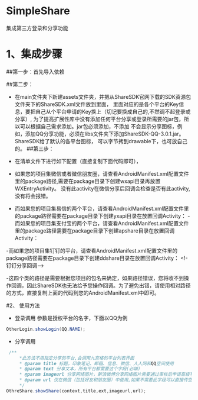 # SimpleShare
集成第三方登录和分享功能
# 1、集成步骤

##第一步：首先导入依赖

##第二步：
 - 在main文件夹下新建assets文件夹，并把从ShareSDK官网下载的SDK资源包文件夹下的ShareSDK.xml文件放到里面，
里面对应的是各个平台的Key信息，要把自己从个平台申请的Key换上（切记要换成自己的,不然调不起登录或分享）,
为了提高扩展性库中没有添加任何平台分享或登录所需要的jar包，所以可以根据自己需求添加。jar包必须添加，不添加
不会显示分享图标，例如，添加QQ分享功能，必须在libs文件夹下添加ShareSDK-QQ-3.0.1.jar。ShareSDK给了默认的各平台图标，
可以字节拷到drawable下，也可放自己的。
##第三步：
- 在清单文件下进行如下配置（直接复制下面代码即可），
<activity
     android:name="com.mob.tools.MobUIShell"
     android:theme="@android:style/Theme.Translucent.NoTitleBar"
     android:configChanges="keyboardHidden|orientation|screenSize"
     android:windowSoftInputMode="stateHidden|adjustResize" >

     <intent-filter>
         <data android:scheme="tencent100371282" />
         <action android:name="android.intent.action.VIEW" />
         <category android:name="android.intent.category.BROWSABLE" />
         <category android:name="android.intent.category.DEFAULT" />
     </intent-filter>

    <!-- 调用新浪原生SDK，需要注册的回调activity -->
    <intent-filter>
        <action android:name="com.sina.weibo.sdk.action.ACTION_SDK_REQ_ACTIVITY" />
        <category android:name="android.intent.category.DEFAULT" />
    </intent-filter>

    <!--集成line客户端登录授权，需要添如下格式的过滤器-->
    <intent-filter>	
	<data android:scheme="line.1477692153" />
	<action android:name="android.intent.action.VIEW"/>
	<category android:name="android.intent.category.BROWSABLE" />
	<category android:name="android.intent.category.DEFAULT" />
    </intent-filter>

 </activity>
 
 - 如果您的项目集微信或者微信朋友圈，请查看AndroidManifest.xml配置文件里的package路径,需要在package目录下创建wxapi目录再放置WXEntryActivity。
 没有此activity在微信分享后回调会检查是否有此activity,没有将会报错。
<activity     
    android:name=".wxapi.WXEntryActivity"
    android:theme="@android:style/Theme.Translucent.NoTitleBar"     
    android:configChanges="keyboardHidden|orientation|screenSize"     
    android:exported="true"     
    android:screenOrientation="portrait" />

- 而如果您的项目集易信的两个平台，请查看AndroidManifest.xml配置文件里的package路径需要在package目录下创建yxapi目录在放置回调Activity：
<activity     
    android:name=".yxapi.YXEntryActivity"     
    android:theme="@android:style/Theme.Translucent.NoTitleBar"
    android:configChanges="keyboardHidden|orientation|screenSize" 
    android:exported="true"     
    android:screenOrientation="portrait" />
-而如果您的项目集支付宝的两个平台，请查看AndroidManifest.xml配置文件里的package路径需要在package目录下创建apshare目录在放置回调Activity：
<!-- 支付宝分享回调 -->
<activity
    android:name=".apshare.ShareEntryActivity"
    android:theme="@android:style/Theme.Translucent.NoTitleBar"
    android:configChanges="keyboardHidden|orientation|screenSize"
    android:exported="true"/>
    -而如果您的项目集钉钉的平台，请查看AndroidManifest.xml配置文件里的package路径需要在package目录下创建ddshare目录在放置回调Activity：
    <!-钉钉分享回调-->
    <activity
       android:name=".ddshare.DDShareActivity"
        android:launchMode="singleInstance"
        android:exported="true">
        <intent-filter>
            <action android:name="android.intent.action.VIEW"></action>
            <category android:name="android.intent.category.DEFAULT"></category>
        </intent-filter>
    </activity>

-这四个类的路径是需要根据您项目的包名来确定，如果路径错误，您将收不到操作回调，因此ShareSDK也无法给予您操作回调。为了避免出错，请使用相对路径的方式，直接复制上面的代码到您的AndroidManifest.xml中即可。

#2、 使用方法
 - 登录调用  参数是授权平台的名字，下面以QQ为例
 ```java
 OtherLogin.showLogin(QQ.NAME);
 ```
  - 分享调用
  ```java
   /**
       *此方法不用指定分享的平台,会调用九宫格的平台列表界面
       * @param title 标题，印象笔记、邮箱、信息、微信、人人网和QQ空间使用
       * @param text 分享文本，所有平台都需要这个字段(必填)
       * @param imageurl 分享网络图片，新浪微博分享网络图片需要通过审核后申请高级写入接口，否则请注释掉测试新浪微博(选填)
       * @param url 仅在微信（包括好友和朋友圈）中使用,如果不需要此字段可以直接传空或null
       */
  OthreShare.showShare(context,title,ext,imageurl,url);
  ```